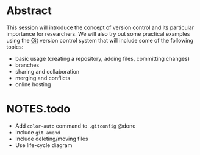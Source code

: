 # Abstract

This session will introduce the concept of version control and its particular importance for researchers.  We will also try out some practical examples using the [Git](http://git-scm.com/) version control system that will include some of the following topics: 

- basic usage (creating a repository, adding files, committing changes)
- branches
- sharing and collaboration
- merging and conflicts
- online hosting



# NOTES.todo

- Add `color-auto` command to `.gitconfig` @done
- Include `git amend`
- Include deleting/moving files
- Use life-cycle diagram
